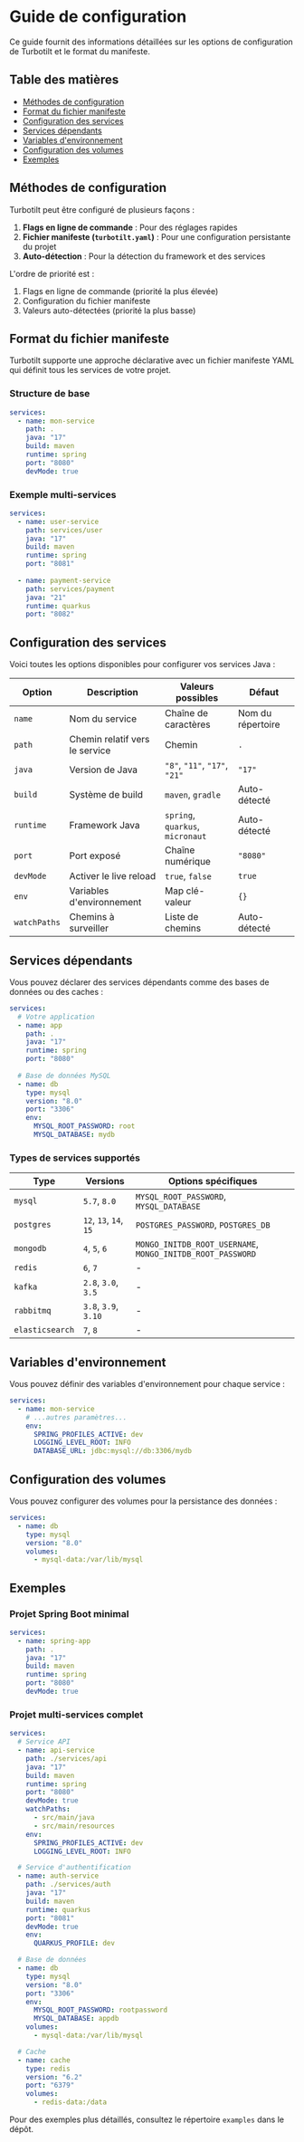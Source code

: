 # Guide de configuration

Ce guide fournit des informations détaillées sur les options de configuration de Turbotilt et le format du manifeste.

## Table des matières

- [Méthodes de configuration](#méthodes-de-configuration)
- [Format du fichier manifeste](#format-du-fichier-manifeste)
- [Configuration des services](#configuration-des-services)
- [Services dépendants](#services-dépendants)
- [Variables d'environnement](#variables-denvironnement)
- [Configuration des volumes](#configuration-des-volumes)
- [Exemples](#exemples)

## Méthodes de configuration

Turbotilt peut être configuré de plusieurs façons :

1. **Flags en ligne de commande** : Pour des réglages rapides
2. **Fichier manifeste (`turbotilt.yaml`)** : Pour une configuration persistante du projet
3. **Auto-détection** : Pour la détection du framework et des services

L'ordre de priorité est :
1. Flags en ligne de commande (priorité la plus élevée)
2. Configuration du fichier manifeste
3. Valeurs auto-détectées (priorité la plus basse)

## Format du fichier manifeste

Turbotilt supporte une approche déclarative avec un fichier manifeste YAML qui définit tous les services de votre projet.

### Structure de base

```yaml
services:
  - name: mon-service
    path: .
    java: "17"
    build: maven
    runtime: spring
    port: "8080"
    devMode: true
```

### Exemple multi-services

```yaml
services:
  - name: user-service
    path: services/user
    java: "17"
    build: maven
    runtime: spring
    port: "8081"
  
  - name: payment-service
    path: services/payment
    java: "21"
    runtime: quarkus
    port: "8082"
```

## Configuration des services

Voici toutes les options disponibles pour configurer vos services Java :

| Option | Description | Valeurs possibles | Défaut |
|--------|-------------|-------------------|--------|
| `name` | Nom du service | Chaîne de caractères | Nom du répertoire |
| `path` | Chemin relatif vers le service | Chemin | `.` |
| `java` | Version de Java | `"8"`, `"11"`, `"17"`, `"21"` | `"17"` |
| `build` | Système de build | `maven`, `gradle` | Auto-détecté |
| `runtime` | Framework Java | `spring`, `quarkus`, `micronaut` | Auto-détecté |
| `port` | Port exposé | Chaîne numérique | `"8080"` |
| `devMode` | Activer le live reload | `true`, `false` | `true` |
| `env` | Variables d'environnement | Map clé-valeur | `{}` |
| `watchPaths` | Chemins à surveiller | Liste de chemins | Auto-détecté |

## Services dépendants

Vous pouvez déclarer des services dépendants comme des bases de données ou des caches :

```yaml
services:
  # Votre application
  - name: app
    path: .
    java: "17"
    runtime: spring
    port: "8080"
    
  # Base de données MySQL
  - name: db
    type: mysql
    version: "8.0"
    port: "3306"
    env:
      MYSQL_ROOT_PASSWORD: root
      MYSQL_DATABASE: mydb
```

### Types de services supportés

| Type | Versions | Options spécifiques |
|------|----------|---------------------|
| `mysql` | `5.7`, `8.0` | `MYSQL_ROOT_PASSWORD`, `MYSQL_DATABASE` |
| `postgres` | `12`, `13`, `14`, `15` | `POSTGRES_PASSWORD`, `POSTGRES_DB` |
| `mongodb` | `4`, `5`, `6` | `MONGO_INITDB_ROOT_USERNAME`, `MONGO_INITDB_ROOT_PASSWORD` |
| `redis` | `6`, `7` | - |
| `kafka` | `2.8`, `3.0`, `3.5` | - |
| `rabbitmq` | `3.8`, `3.9`, `3.10` | - |
| `elasticsearch` | `7`, `8` | - |

## Variables d'environnement

Vous pouvez définir des variables d'environnement pour chaque service :

```yaml
services:
  - name: mon-service
    # ...autres paramètres...
    env:
      SPRING_PROFILES_ACTIVE: dev
      LOGGING_LEVEL_ROOT: INFO
      DATABASE_URL: jdbc:mysql://db:3306/mydb
```

## Configuration des volumes

Vous pouvez configurer des volumes pour la persistance des données :

```yaml
services:
  - name: db
    type: mysql
    version: "8.0"
    volumes:
      - mysql-data:/var/lib/mysql
```

## Exemples

### Projet Spring Boot minimal

```yaml
services:
  - name: spring-app
    path: .
    java: "17"
    build: maven
    runtime: spring
    port: "8080"
    devMode: true
```

### Projet multi-services complet

```yaml
services:
  # Service API
  - name: api-service
    path: ./services/api
    java: "17"
    build: maven
    runtime: spring
    port: "8080"
    devMode: true
    watchPaths:
      - src/main/java
      - src/main/resources
    env:
      SPRING_PROFILES_ACTIVE: dev
      LOGGING_LEVEL_ROOT: INFO

  # Service d'authentification
  - name: auth-service
    path: ./services/auth
    java: "17"
    build: maven
    runtime: quarkus
    port: "8081"
    devMode: true
    env:
      QUARKUS_PROFILE: dev

  # Base de données
  - name: db
    type: mysql
    version: "8.0"
    port: "3306"
    env:
      MYSQL_ROOT_PASSWORD: rootpassword
      MYSQL_DATABASE: appdb
    volumes:
      - mysql-data:/var/lib/mysql

  # Cache
  - name: cache
    type: redis
    version: "6.2"
    port: "6379"
    volumes:
      - redis-data:/data
```

Pour des exemples plus détaillés, consultez le répertoire `examples` dans le dépôt.
